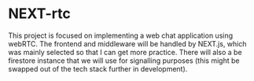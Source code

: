 # NEXT-rtc
This project is focused on implementing a web chat application using webRTC. The frontend and middleware will be handled by NEXT.js, which was mainly selected so that I can get more practice. There will also a be firestore instance that we will use for signalling purposes (this might be swapped out of the tech stack further in development).
